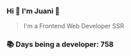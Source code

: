 ### Hi 👋 I&#39;m Juani 🦁

> I&#39;m a Frontend Web Developer SSR

### 📚 Days being a developer: 758
